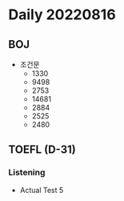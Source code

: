 Daily 20220816
===

## BOJ
- 조건문
  - 1330
  - 9498
  - 2753
  - 14681
  - 2884
  - 2525
  - 2480

## TOEFL (D-31)
### Listening
- Actual Test 5